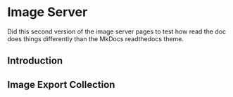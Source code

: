 # Image Server
Did this second version of the image server pages to test how read the doc does things differently than the MkDocs readthedocs theme.

## Introduction

## Image Export Collection